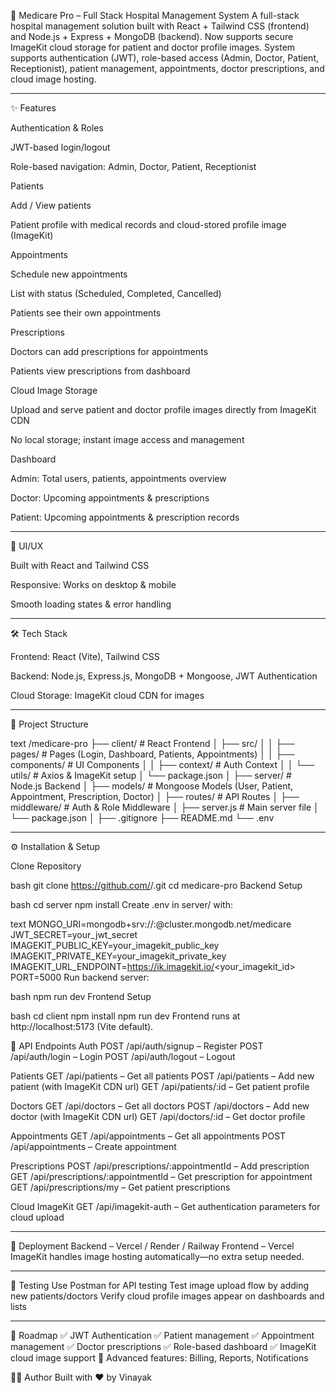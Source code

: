 🏥 Medicare Pro – Full Stack Hospital Management System
A full-stack hospital management solution built with React + Tailwind CSS (frontend) and Node.js + Express + MongoDB (backend).
Now supports secure ImageKit cloud storage for patient and doctor profile images.
System supports authentication (JWT), role-based access (Admin, Doctor, Patient, Receptionist), patient management, appointments, doctor prescriptions, and cloud image hosting.

---------------------------------------------------------------------------------------------------------------------------------------------

✨ Features

Authentication & Roles

JWT-based login/logout

Role-based navigation: Admin, Doctor, Patient, Receptionist

Patients

Add / View patients

Patient profile with medical records and cloud-stored profile image (ImageKit)

Appointments

Schedule new appointments

List with status (Scheduled, Completed, Cancelled)

Patients see their own appointments

Prescriptions

Doctors can add prescriptions for appointments

Patients view prescriptions from dashboard

Cloud Image Storage

Upload and serve patient and doctor profile images directly from ImageKit CDN

No local storage; instant image access and management

Dashboard

Admin: Total users, patients, appointments overview

Doctor: Upcoming appointments & prescriptions

Patient: Upcoming appointments & prescription records

---------------------------------------------------------------------------------------------------------------------------------------------

🎨 UI/UX

Built with React and Tailwind CSS

Responsive: Works on desktop & mobile

Smooth loading states & error handling

---------------------------------------------------------------------------------------------------------------------------------------------

🛠️ Tech Stack

Frontend:
React (Vite), Tailwind CSS

Backend:
Node.js, Express.js, MongoDB + Mongoose, JWT Authentication

Cloud Storage:
ImageKit cloud CDN for images

---------------------------------------------------------------------------------------------------------------------------------------------

📁 Project Structure

text
/medicare-pro
 ├── client/                 # React Frontend
 │   ├── src/
 │   │   ├── pages/          # Pages (Login, Dashboard, Patients, Appointments)
 │   │   ├── components/     # UI Components
 │   │   ├── context/        # Auth Context
 │   │   └── utils/          # Axios & ImageKit setup
 │   └── package.json
 │
 ├── server/                 # Node.js Backend
 │   ├── models/             # Mongoose Models (User, Patient, Appointment, Prescription, Doctor)
 │   ├── routes/             # API Routes
 │   ├── middleware/         # Auth & Role Middleware
 │   ├── server.js           # Main server file
 │   └── package.json
 │
 ├── .gitignore
 ├── README.md
 └── .env

 ---------------------------------------------------------------------------------------------------------------------------------------------

⚙️ Installation & Setup

Clone Repository

bash
git clone https://github.com/<your-username>/<your-repo>.git
cd medicare-pro
Backend Setup

bash
cd server
npm install
Create .env in server/ with:

text
MONGO_URI=mongodb+srv://<username>:<password>@cluster.mongodb.net/medicare
JWT_SECRET=your_jwt_secret
IMAGEKIT_PUBLIC_KEY=your_imagekit_public_key
IMAGEKIT_PRIVATE_KEY=your_imagekit_private_key
IMAGEKIT_URL_ENDPOINT=https://ik.imagekit.io/<your_imagekit_id>
PORT=5000
Run backend server:

bash
npm run dev
Frontend Setup

bash
cd client
npm install
npm run dev
Frontend runs at http://localhost:5173 (Vite default).

🔑 API Endpoints
Auth
POST /api/auth/signup – Register
POST /api/auth/login – Login
POST /api/auth/logout – Logout

Patients
GET /api/patients – Get all patients
POST /api/patients – Add new patient (with ImageKit CDN url)
GET /api/patients/:id – Get patient profile

Doctors
GET /api/doctors – Get all doctors
POST /api/doctors – Add new doctor (with ImageKit CDN url)
GET /api/doctors/:id – Get doctor profile

Appointments
GET /api/appointments – Get all appointments
POST /api/appointments – Create appointment

Prescriptions
POST /api/prescriptions/:appointmentId – Add prescription
GET /api/prescriptions/:appointmentId – Get prescription for appointment
GET /api/prescriptions/my – Get patient prescriptions

Cloud ImageKit
GET /api/imagekit-auth – Get authentication parameters for cloud upload

---------------------------------------------------------------------------------------------------------------------------------------------

🚀 Deployment
Backend – Vercel / Render / Railway
Frontend – Vercel
ImageKit handles image hosting automatically—no extra setup needed.

---------------------------------------------------------------------------------------------------------------------------------------------

🧪 Testing
Use Postman for API testing
Test image upload flow by adding new patients/doctors
Verify cloud profile images appear on dashboards and lists

---------------------------------------------------------------------------------------------------------------------------------------------

📌 Roadmap
✅ JWT Authentication
✅ Patient management
✅ Appointment management
✅ Doctor prescriptions
✅ Role-based dashboard
✅ ImageKit cloud image support
🔲 Advanced features: Billing, Reports, Notifications

👨‍💻 Author
Built with ❤️ by Vinayak
